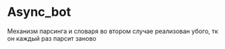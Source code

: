 # Async_bot
Механизм парсинга и словаря во втором случае реализован убого, тк он каждый раз парсит заново
